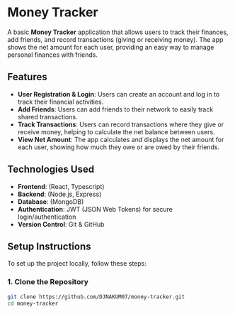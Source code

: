 # Money Tracker

A basic **Money Tracker** application that allows users to track their finances, add friends, and record transactions (giving or receiving money). The app shows the net amount for each user, providing an easy way to manage personal finances with friends.

## Features

- **User Registration & Login**: Users can create an account and log in to track their financial activities.
- **Add Friends**: Users can add friends to their network to easily track shared transactions.
- **Track Transactions**: Users can record transactions where they give or receive money, helping to calculate the net balance between users.
- **View Net Amount**: The app calculates and displays the net amount for each user, showing how much they owe or are owed by their friends.

## Technologies Used

- **Frontend**: (React, Typescript)
- **Backend**: (Node.js, Express)
- **Database**: (MongoDB)
- **Authentication**: JWT (JSON Web Tokens) for secure login/authentication
- **Version Control**: Git & GitHub

## Setup Instructions

To set up the project locally, follow these steps:

### 1. Clone the Repository
```bash
git clone https://github.com/DJNAKUM07/money-tracker.git
cd money-tracker
